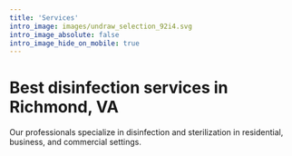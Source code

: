 ```yaml
---
title: 'Services'
intro_image: images/undraw_selection_92i4.svg
intro_image_absolute: false
intro_image_hide_on_mobile: true
---
```


# Best disinfection services in Richmond, VA

Our professionals specialize in disinfection and sterilization in residential, business, and commercial settings.
